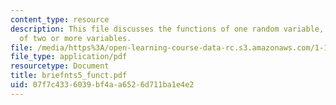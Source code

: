 ```yaml
---
content_type: resource
description: This file discusses the functions of one random variable, and function
  of two or more variables.
file: /media/https%3A/open-learning-course-data-rc.s3.amazonaws.com/1-151-probability-and-statistics-in-engineering-spring-2005/07f7c4336039bf4aa6526d711ba1e4e2_briefnts5_funct.pdf
file_type: application/pdf
resourcetype: Document
title: briefnts5_funct.pdf
uid: 07f7c433-6039-bf4a-a652-6d711ba1e4e2
---
```


